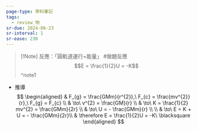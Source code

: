 ```yaml
---
page-type: 學科筆記
tags:
  - review_物
sr-due: 2024-06-23
sr-interval: 1
sr-ease: 230
---
```

> [!Note] 反應：「圓軌道運行+能量」 #做題反應
> $$E = \frac{1}{2}U = -K$$
^note1

- 推導 
$$
\begin{aligned}
 & F_{g} = \frac{GMm}{r^{2}},\ F_{c} = \frac{mv^{2}}{r},\ F_{g} = F_{c} \\
 & \to\ v^{2} = \frac{GM}{r} \\
 & \to\ K = \frac{1}{2} mv^{2} = \frac{GMm}{2r} \\
 & \to\ U = - \frac{GMm}{r} \\ \\
 & \to\ E = K + U = - \frac{GMm}{2r}\\
 & \therefore E = \frac{1}{2}U = -K\ \blacksquare
\end{aligned}
$$ 
